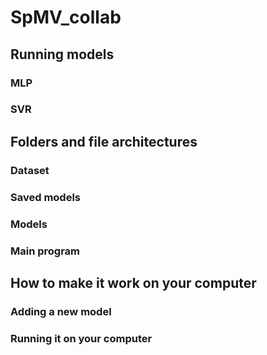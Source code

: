 # SpMV_collab

## Running models
### MLP

### SVR


## Folders and file architectures
### Dataset

### Saved models

### Models

### Main program


## How to make it work on your computer
### Adding a new model

### Running it on your computer